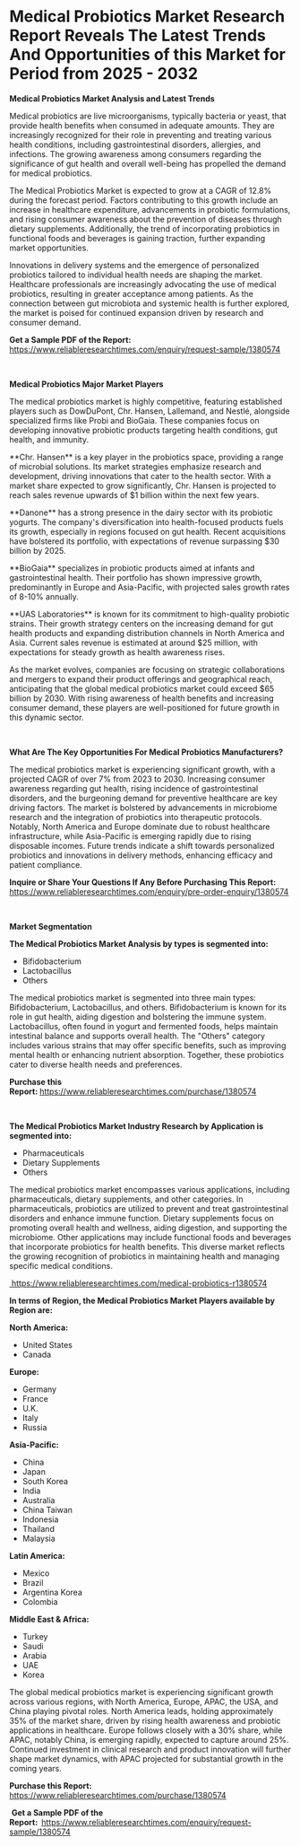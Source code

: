 <p><h1>Medical Probiotics Market Research Report Reveals The Latest Trends And Opportunities of this Market for Period from 2025 - 2032</h1></p><p><strong>Medical Probiotics Market Analysis and Latest Trends</strong></p>
<p><p>Medical probiotics are live microorganisms, typically bacteria or yeast, that provide health benefits when consumed in adequate amounts. They are increasingly recognized for their role in preventing and treating various health conditions, including gastrointestinal disorders, allergies, and infections. The growing awareness among consumers regarding the significance of gut health and overall well-being has propelled the demand for medical probiotics.</p><p>The Medical Probiotics Market is expected to grow at a CAGR of 12.8% during the forecast period. Factors contributing to this growth include an increase in healthcare expenditure, advancements in probiotic formulations, and rising consumer awareness about the prevention of diseases through dietary supplements. Additionally, the trend of incorporating probiotics in functional foods and beverages is gaining traction, further expanding market opportunities. </p><p>Innovations in delivery systems and the emergence of personalized probiotics tailored to individual health needs are shaping the market. Healthcare professionals are increasingly advocating the use of medical probiotics, resulting in greater acceptance among patients. As the connection between gut microbiota and systemic health is further explored, the market is poised for continued expansion driven by research and consumer demand.</p></p>
<p><strong>Get a Sample PDF of the Report:&nbsp;</strong> <a href="https://www.reliableresearchtimes.com/enquiry/request-sample/1380574?utm_campaign=3074&utm_medium=2&utm_source=Github&utm_content=ia&utm_term=19042025&utm_id=medical-probiotics">https://www.reliableresearchtimes.com/enquiry/request-sample/1380574</a></p>
<p>&nbsp;</p>
<p><strong>Medical Probiotics Major Market Players</strong></p>
<p><p>The medical probiotics market is highly competitive, featuring established players such as DowDuPont, Chr. Hansen, Lallemand, and Nestlé, alongside specialized firms like Probi and BioGaia. These companies focus on developing innovative probiotic products targeting health conditions, gut health, and immunity.</p><p>**Chr. Hansen** is a key player in the probiotics space, providing a range of microbial solutions. Its market strategies emphasize research and development, driving innovations that cater to the health sector. With a market share expected to grow significantly, Chr. Hansen is projected to reach sales revenue upwards of $1 billion within the next few years.</p><p>**Danone** has a strong presence in the dairy sector with its probiotic yogurts. The company's diversification into health-focused products fuels its growth, especially in regions focused on gut health. Recent acquisitions have bolstered its portfolio, with expectations of revenue surpassing $30 billion by 2025.</p><p>**BioGaia** specializes in probiotic products aimed at infants and gastrointestinal health. Their portfolio has shown impressive growth, predominantly in Europe and Asia-Pacific, with projected sales growth rates of 8-10% annually.</p><p>**UAS Laboratories** is known for its commitment to high-quality probiotic strains. Their growth strategy centers on the increasing demand for gut health products and expanding distribution channels in North America and Asia. Current sales revenue is estimated at around $25 million, with expectations for steady growth as health awareness rises.</p><p>As the market evolves, companies are focusing on strategic collaborations and mergers to expand their product offerings and geographical reach, anticipating that the global medical probiotics market could exceed $65 billion by 2030. With rising awareness of health benefits and increasing consumer demand, these players are well-positioned for future growth in this dynamic sector.</p></p>
<p>&nbsp;</p>
<p><strong>What Are The Key Opportunities For Medical Probiotics Manufacturers?</strong></p>
<p><p>The medical probiotics market is experiencing significant growth, with a projected CAGR of over 7% from 2023 to 2030. Increasing consumer awareness regarding gut health, rising incidence of gastrointestinal disorders, and the burgeoning demand for preventive healthcare are key driving factors. The market is bolstered by advancements in microbiome research and the integration of probiotics into therapeutic protocols. Notably, North America and Europe dominate due to robust healthcare infrastructure, while Asia-Pacific is emerging rapidly due to rising disposable incomes. Future trends indicate a shift towards personalized probiotics and innovations in delivery methods, enhancing efficacy and patient compliance.</p></p>
<p><strong>Inquire or Share Your Questions If Any Before Purchasing This Report:</strong> <a href="https://www.reliableresearchtimes.com/enquiry/pre-order-enquiry/1380574?utm_campaign=3074&utm_medium=2&utm_source=Github&utm_content=ia&utm_term=19042025&utm_id=medical-probiotics">https://www.reliableresearchtimes.com/enquiry/pre-order-enquiry/1380574</a></p>
<p>&nbsp;</p>
<p><strong>Market Segmentation</strong></p>
<p><strong>The Medical Probiotics Market Analysis by types is segmented into:</strong></p>
<p><ul><li>Bifidobacterium</li><li>Lactobacillus</li><li>Others</li></ul></p>
<p><p>The medical probiotics market is segmented into three main types: Bifidobacterium, Lactobacillus, and others. Bifidobacterium is known for its role in gut health, aiding digestion and bolstering the immune system. Lactobacillus, often found in yogurt and fermented foods, helps maintain intestinal balance and supports overall health. The "Others" category includes various strains that may offer specific benefits, such as improving mental health or enhancing nutrient absorption. Together, these probiotics cater to diverse health needs and preferences.</p></p>
<p><strong>Purchase this Report:&nbsp;</strong><a href="https://www.reliableresearchtimes.com/purchase/1380574?utm_campaign=3074&utm_medium=2&utm_source=Github&utm_content=ia&utm_term=19042025&utm_id=medical-probiotics">https://www.reliableresearchtimes.com/purchase/1380574</a></p>
<p>&nbsp;</p>
<p><strong>The Medical Probiotics Market Industry Research by Application is segmented into:</strong></p>
<p><ul><li>Pharmaceuticals</li><li>Dietary Supplements</li><li>Others</li></ul></p>
<p><p>The medical probiotics market encompasses various applications, including pharmaceuticals, dietary supplements, and other categories. In pharmaceuticals, probiotics are utilized to prevent and treat gastrointestinal disorders and enhance immune function. Dietary supplements focus on promoting overall health and wellness, aiding digestion, and supporting the microbiome. Other applications may include functional foods and beverages that incorporate probiotics for health benefits. This diverse market reflects the growing recognition of probiotics in maintaining health and managing specific medical conditions.</p></p>
<p><a href="https://www.reliableresearchtimes.com/medical-probiotics-r1380574?utm_campaign=3074&utm_medium=2&utm_source=Github&utm_content=ia&utm_term=19042025&utm_id=medical-probiotics">&nbsp;https://www.reliableresearchtimes.com/medical-probiotics-r1380574</a></p>
<p><strong>In terms of Region, the Medical Probiotics Market Players available by Region are:</strong></p>
<p>
    <p> <strong> North America: </strong>
        <ul>
            <li>United States</li>
            <li>Canada</li>
        </ul>
        </p> 
    <p> <strong> Europe: </strong>
        <ul>
            <li>Germany</li>
            <li>France</li>
            <li>U.K.</li>
            <li>Italy</li>
            <li>Russia</li>
        </ul>
        </p> 
    <p> <strong> Asia-Pacific: </strong>
        <ul>
            <li>China</li>
            <li>Japan</li>
            <li>South Korea</li>
            <li>India</li>
            <li>Australia</li>
            <li>China Taiwan</li>
            <li>Indonesia</li>
            <li>Thailand</li>
            <li>Malaysia</li>
        </ul>
        </p> 
    <p> <strong> Latin America: </strong>
        <ul>
            <li>Mexico</li>
            <li>Brazil</li>
            <li>Argentina Korea</li>
            <li>Colombia</li>
        </ul>
        </p> 
    <p> <strong> Middle East & Africa: </strong>
        <ul>
            <li>Turkey</li>
            <li>Saudi</li>
            <li>Arabia</li>
            <li>UAE</li>
            <li>Korea</li>
        </ul>
    </p>
    </p>
<p><p>The global medical probiotics market is experiencing significant growth across various regions, with North America, Europe, APAC, the USA, and China playing pivotal roles. North America leads, holding approximately 35% of the market share, driven by rising health awareness and probiotic applications in healthcare. Europe follows closely with a 30% share, while APAC, notably China, is emerging rapidly, expected to capture around 25%. Continued investment in clinical research and product innovation will further shape market dynamics, with APAC projected for substantial growth in the coming years.</p></p>
<p><strong>Purchase this Report: </strong><a href="https://www.reliableresearchtimes.com/purchase/1380574?utm_campaign=3074&utm_medium=2&utm_source=Github&utm_content=ia&utm_term=19042025&utm_id=medical-probiotics">https://www.reliableresearchtimes.com/purchase/1380574</a></p>
<p>&nbsp;<strong>Get a Sample PDF of the Report:&nbsp;&nbsp;</strong><a href="https://www.reliableresearchtimes.com/enquiry/request-sample/1380574?utm_campaign=3074&utm_medium=2&utm_source=Github&utm_content=ia&utm_term=19042025&utm_id=medical-probiotics">https://www.reliableresearchtimes.com/enquiry/request-sample/1380574</a></p>
<p><strong></strong></p>
<p><p></p><p></p><p></p></p>